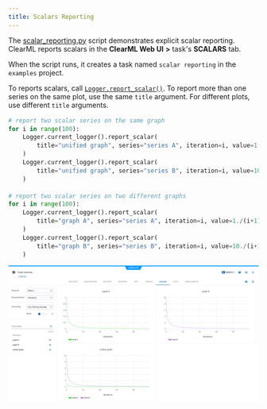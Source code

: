 ```yaml
---
title: Scalars Reporting
---
```


The [scalar_reporting.py](https://github.com/clearml/clearml/blob/master/examples/reporting/scalar_reporting.py) script
demonstrates explicit scalar reporting. ClearML reports scalars in the **ClearML Web UI** **>** task's **SCALARS** tab. 

When the script runs, it creates a task named `scalar reporting` in the `examples` project.

To reports scalars, call [`Logger.report_scalar()`](../../references/sdk/logger.md#report_scalar). 
To report more than one series on the same plot, use the same `title` argument. For different plots, use different 
`title` arguments. 

```python
# report two scalar series on the same graph
for i in range(100):
    Logger.current_logger().report_scalar(
        title="unified graph", series="series A", iteration=i, value=1./(i+1)
    )
    Logger.current_logger().report_scalar(
        title="unified graph", series="series B", iteration=i, value=10./(i+1)
    )
    
# report two scalar series on two different graphs
for i in range(100):
    Logger.current_logger().report_scalar(
        title="graph A", series="series A", iteration=i, value=1./(i+1)
    )
    Logger.current_logger().report_scalar(
        title="graph B", series="series B", iteration=i, value=10./(i+1)
    )
```

![image](../../img/examples_reporting_14.png)
